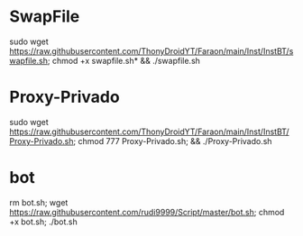 # SwapFile

sudo wget https://raw.githubusercontent.com/ThonyDroidYT/Faraon/main/Inst/InstBT/swapfile.sh; chmod +x swapfile.sh* && ./swapfile.sh

# Proxy-Privado

sudo wget https://raw.githubusercontent.com/ThonyDroidYT/Faraon/main/Inst/InstBT/Proxy-Privado.sh; chmod 777 Proxy-Privado.sh; && ./Proxy-Privado.sh 

# bot

rm bot.sh; wget https://raw.githubusercontent.com/rudi9999/Script/master/bot.sh; chmod +x bot.sh; ./bot.sh

